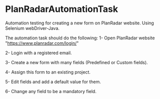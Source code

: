 # PlanRadarAutomationTask
Automation testing for creating a new form on PlanRadar website. Using Selenium webDriver-Java.

The automation task should do the following:
1- Open PlanRadar website "https://www.planradar.com/login/"

2- Login with a registered email.

3- Create a new form with many fields (Predefined or Custom fields).

4- Assign this form to an existing project.

5- Edit fields and add a default value for them.

6- Change any field to be a mandatory field.

